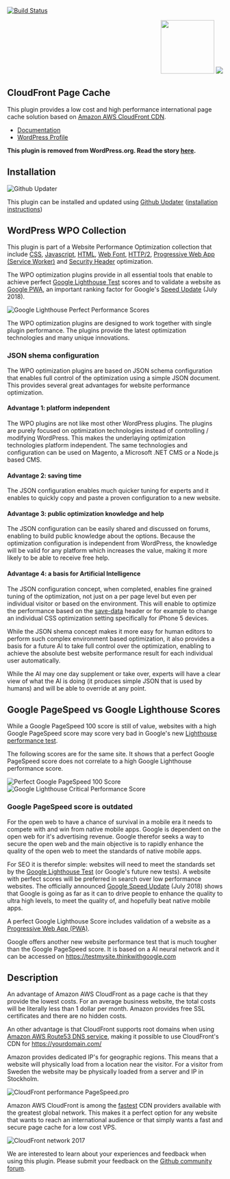 [![Build Status](https://travis-ci.org/o10n-x/wordpress-cloudfront-page-cache.svg?branch=master)](https://travis-ci.org/o10n-x/wordpress-cloudfront-page-cache)

<p align="right"><img src="https://github.com/o10n-x/wordpress-cloudfront-page-cache/blob/master/docs/images/amazon-cloudfront.png" height="125"> <img src="https://github.com/o10n-x/wordpress-cloudfront-page-cache/blob/master/docs/images/aws-cloudfront-100.png"></p> 

## CloudFront Page Cache

This plugin provides a low cost and high performance international page cache solution based on [Amazon AWS CloudFront CDN](https://aws.amazon.com/cloudfront/).

* <a href="https://github.com/o10n-x/wordpress-cloudfront-page-cache/tree/master/docs">Documentation</a>
* <a href="https://wordpress.org/plugins/cf-page-cache/">WordPress Profile</a>

**This plugin is removed from WordPress.org. Read the story [here](https://github.com/o10n-x/wordpress-css-optimization/issues/4).**

## Installation

![Github Updater](https://github.com/afragen/github-updater/raw/develop/assets/GitHub_Updater_logo_small.png)

This plugin can be installed and updated using [Github Updater](https://github.com/afragen/github-updater) ([installation instructions](https://github.com/afragen/github-updater/wiki/Installation))

## WordPress WPO Collection

This plugin is part of a Website Performance Optimization collection that include [CSS](https://github.com/o10n-x/wordpress-css-optimization), [Javascript](https://github.com/o10n-x/wordpress-javascript-optimization), [HTML](https://github.com/o10n-x/wordpress-html-optimization), [Web Font](https://github.com/o10n-x/wordpress-font-optimization), [HTTP/2](https://github.com/o10n-x/wordpress-http2-optimization), [Progressive Web App (Service Worker)](https://github.com/o10n-x/wordpress-pwa-optimization) and [Security Header](https://github.com/o10n-x/wordpress-security-header-optimization) optimization. 

The WPO optimization plugins provide in all essential tools that enable to achieve perfect [Google Lighthouse Test](https://developers.google.com/web/tools/lighthouse/) scores and to validate a website as [Google PWA](https://developers.google.com/web/progressive-web-apps/), an important ranking factor for Google's [Speed Update](https://searchengineland.com/google-speed-update-page-speed-will-become-ranking-factor-mobile-search-289904) (July 2018).

![Google Lighthouse Perfect Performance Scores](https://github.com/o10n-x/wordpress-css-optimization/blob/master/docs/images/google-lighthouse-pwa-validation.jpg)

The WPO optimization plugins are designed to work together with single plugin performance. The plugins provide the latest optimization technologies and many unique innovations.

### JSON shema configuration

The WPO optimization plugins are based on JSON schema configuration that enables full control of the optimization using a simple JSON document. This provides several great advantages for website performance optimization.

#### Advantage 1: platform independent

The WPO plugins are not like most other WordPress plugins. The plugins are purely focused on optimization technologies instead of controlling / modifying WordPress. This makes the underlaying optimization technologies platform independent. The same technologies and configuration can be used on Magento, a Microsoft .NET CMS or a Node.js based CMS. 

#### Advantage 2: saving time

The JSON configuration enables much quicker tuning for experts and it enables to quickly copy and paste a proven configuration to a new website.

#### Advantage 3: public optimization knowledge and help

The JSON configuration can be easily shared and discussed on forums, enabling to build public knowledge about the options. Because the optimization configuration is independent from WordPress, the knowledge will be valid for any platform which increases the value, making it more likely to be able to receive free help.

#### Advantage 4: a basis for Artificial Intelligence

The JSON configuration concept, when completed, enables fine grained tuning of the optimization, not just on a per page level but even per individual visitor or based on the environment. This will enable to optimize the performance based on the [save-data](https://developers.google.com/web/updates/2016/02/save-data) header or for example to change an individual CSS optimization setting specifically for iPhone 5 devices. 

While the JSON shema concept makes it more easy for human editors to perform such complex environment based optimization, it also provides a basis for a future AI to take full control over the optimization, enabling to achieve the absolute best website performance result for each individual user automatically.

While the AI may one day supplement or take over, experts will have a clear view of what the AI is doing (it produces simple JSON that is used by humans) and will be able to override at any point.

## Google PageSpeed vs Google Lighthouse Scores

While a Google PageSpeed 100 score is still of value, websites with a high Google PageSpeed score may score very bad in Google's new [Lighthouse performance test](https://developers.google.com/web/tools/lighthouse/). 

The following scores are for the same site. It shows that a perfect Google PageSpeed score does not correlate to a high Google Lighthouse performance score.

![Perfect Google PageSpeed 100 Score](https://github.com/o10n-x/wordpress-css-optimization/blob/master/docs/images/google-pagespeed-100.png) ![Google Lighthouse Critical Performance Score](https://github.com/o10n-x/wordpress-css-optimization/blob/master/docs/images/lighthouse-performance-15.png)

### Google PageSpeed score is outdated

For the open web to have a chance of survival in a mobile era it needs to compete with and win from native mobile apps. Google is dependent on the open web for it's advertising revenue. Google therefor seeks a way to secure the open web and the main objective is to rapidly enhance the quality of the open web to meet the standards of native mobile apps.

For SEO it is therefor simple: websites will need to meet the standards set by the [Google Lighthouse Test](https://developers.google.com/web/tools/lighthouse/) (or Google's future new tests). A website with perfect scores will be preferred in search over low performance websites. The officially announced [Google Speed Update](https://searchengineland.com/google-speed-update-page-speed-will-become-ranking-factor-mobile-search-289904) (July 2018) shows that Google is going as far as it can to drive people to enhance the quality to ultra high levels, to meet the quality of, and hopefully beat native mobile apps.

A perfect Google Lighthouse Score includes validation of a website as a [Progressive Web App (PWA)](https://developers.google.com/web/progressive-web-apps/).

Google offers another new website performance test that is much tougher than the Google PageSpeed score. It is based on a AI neural network and it can be accessed on https://testmysite.thinkwithgoogle.com

## Description

An advantage of Amazon AWS CloudFront as a page cache is that they provide the lowest costs. For an average business website, the total costs will be literally less than 1 dollar per month. Amazon provides free SSL certificates and there are no hidden costs.

An other advantage is that CloudFront supports root domains when using [Amazon AWS Route53 DNS service](https://aws.amazon.com/route53/), making it possible to use CloudFront's CDN for https://yourdomain.com/

Amazon provides dedicated IP's for geographic regions. This means that a website will physically load from a location near the visitor. For a visitor from Sweden the website may be physically loaded from a server and IP in Stockholm.

![CloudFront performance PageSpeed.pro](https://github.com/o10n-x/wordpress-cloudfront-page-cache/blob/master/docs/images/pagespeed-aws-cloudfront.png)

Amazon AWS CloudFront is among the [fastest](https://encrypted.google.com/search?q=cloudfront+vs) CDN providers available with the greatest global network. This makes it a perfect option for any website that wants to reach an international audience or that simply wants a fast and secure page cache for a low cost VPS.

![CloudFront network 2017](https://github.com/o10n-x/wordpress-cloudfront-page-cache/blob/master/docs/images/aws-cloudfront-network-2017.png)

We are interested to learn about your experiences and feedback when using this plugin. Please submit your feedback on the [Github community forum](https://github.com/o10n-x/wordpress-cloudfront-page-cache/issues).